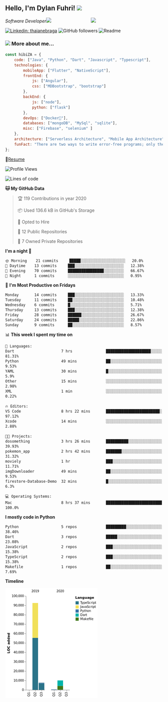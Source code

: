 <h2>Hello, I'm Dylan Fuhri! <img src="https://media.giphy.com/media/12oufCB0MyZ1Go/giphy.gif" width="50"></h2>
<img align='right' src="https://media.giphy.com/media/836HiJc7pgzy8iNXCn/giphy.gif" width="230">
<p><em>Software Developer</a><img src="https://media.giphy.com/media/WUlplcMpOCEmTGBtBW/giphy.gif" width="30"> 
</em></p>

[![Linkedin: thaianebraga](https://img.shields.io/badge/-Dylan-blue?style=flat-square&logo=Linkedin&logoColor=white&link=https://www.linkedin.com/in/dylan-fuhri/)](https://www.linkedin.com/in/dylan-fuhri/)
![GitHub followers](https://img.shields.io/github/followers/HibiZA?style=social)
![Readme](https://github.com/HibiZA/HibiZA/workflows/Readme/badge.svg)

### <img src="https://media.giphy.com/media/VgCDAzcKvsR6OM0uWg/giphy.gif" width="50"> More about me...  

```javascript
const hibiZA = {
    code: ["Java", "Python", "Dart", "Javascript", "Typescript"],
    technologies: {
        mobileApp: ["Flutter", "NativeScript"],
        frontEnd: {
            js: ["Angular"],
            css: ["MDBootstrap", "bootstrap"]
        },
        backEnd: {
            js: ["node"],
            python: ["flask"]
        },
        devOps: ["Docker🐳"],
        databases: ["mongoDB", "MySql", "sqlite"],
        misc: ["Firebase", "selenium" ]
    },
    architecture: ["Serverless Architecture", "Mobile App Architecture"],
    funFact: "There are two ways to write error-free programs; only the third one works"
};
```
📝[Resume](https://drive.google.com/file/d/1RjxKCcvUeoyYgnL_eCwQ9zay77Ayr0Xu/view?usp=sharing)
<!--START_SECTION:waka-->
![Profile Views](http://img.shields.io/badge/Profile%20Views-247-blue)

![Lines of code](https://img.shields.io/badge/From%20Hello%20World%20I've%20written-85585%20Lines%20of%20code-blue)

**🐱 My GitHub Data** 

> 🏆 119 Contributions in year 2020
 > 
> 📦 Used 136.6 kB in GitHub's Storage 
 > 
> 💼 Opted to Hire
 > 
> 📜 12 Public Repositories 
 > 
> 🔑 7 Owned Private Repositories 

**I'm a night 🦉** 

```text
🌞 Morning    21 commits     █████░░░░░░░░░░░░░░░░░░░░   20.0% 
🌆 Daytime    13 commits     ███░░░░░░░░░░░░░░░░░░░░░░   12.38% 
🌃 Evening    70 commits     ████████████████░░░░░░░░░   66.67% 
🌙 Night      1 commits      ░░░░░░░░░░░░░░░░░░░░░░░░░   0.95%

```
📅 **I'm Most Productive on Fridays** 

```text
Monday       14 commits     ███░░░░░░░░░░░░░░░░░░░░░░   13.33% 
Tuesday      11 commits     ██░░░░░░░░░░░░░░░░░░░░░░░   10.48% 
Wednesday    6 commits      █░░░░░░░░░░░░░░░░░░░░░░░░   5.71% 
Thursday     13 commits     ███░░░░░░░░░░░░░░░░░░░░░░   12.38% 
Friday       28 commits     ██████░░░░░░░░░░░░░░░░░░░   26.67% 
Saturday     24 commits     █████░░░░░░░░░░░░░░░░░░░░   22.86% 
Sunday       9 commits      ██░░░░░░░░░░░░░░░░░░░░░░░   8.57%

```


📊 **This week I spent my time on** 

```text
💬 Languages: 
Dart                     7 hrs               ████████████████████░░░░░   81.31% 
Python                   49 mins             ██░░░░░░░░░░░░░░░░░░░░░░░   9.53% 
YAML                     30 mins             █░░░░░░░░░░░░░░░░░░░░░░░░   5.9% 
Other                    15 mins             ░░░░░░░░░░░░░░░░░░░░░░░░░   2.98% 
XML                      1 min               ░░░░░░░░░░░░░░░░░░░░░░░░░   0.22%

🔥 Editors: 
VS Code                  8 hrs 22 mins       ████████████████████████░   97.12% 
Xcode                    14 mins             ░░░░░░░░░░░░░░░░░░░░░░░░░   2.88%

🐱‍💻 Projects: 
dosomething              3 hrs 26 mins       ██████████░░░░░░░░░░░░░░░   39.93% 
pokemon_app              2 hrs 42 mins       ███████░░░░░░░░░░░░░░░░░░   31.32% 
moviely                  1 hr                ███░░░░░░░░░░░░░░░░░░░░░░   11.71% 
imgDownloader            49 mins             ██░░░░░░░░░░░░░░░░░░░░░░░   9.53% 
firestore-Database-Demo  32 mins             █░░░░░░░░░░░░░░░░░░░░░░░░   6.3%

💻 Operating Systems: 
Mac                      8 hrs 37 mins       █████████████████████████   100.0%

```

**I mostly code in Python** 

```text
Python                   5 repos             █████████░░░░░░░░░░░░░░░░   38.46% 
Dart                     3 repos             █████░░░░░░░░░░░░░░░░░░░░   23.08% 
JavaScript               2 repos             ███░░░░░░░░░░░░░░░░░░░░░░   15.38% 
TypeScript               2 repos             ███░░░░░░░░░░░░░░░░░░░░░░   15.38% 
Makefile                 1 repos             ██░░░░░░░░░░░░░░░░░░░░░░░   7.69%

```


**Timeline**

![Chart not found](https://github.com/HibiZA/HibiZA/blob/master/charts/bar_graph.png) 


<!--END_SECTION:waka-->

